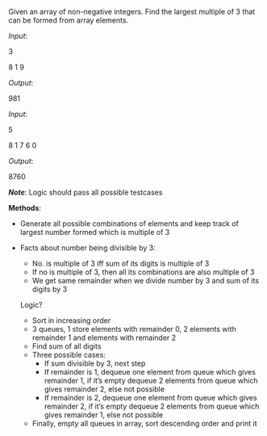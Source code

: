 Given an array of non-negative integers. Find the largest multiple of 3 that can be formed from array elements.

*Input*: 

3

8 1 9

*Output*: 

981



*Input*:

5

8 1 7 6 0

*Output*:

8760


__*Note*__: Logic should pass all possible testcases


**Methods**:
- Generate all possible combinations of elements and keep track of largest number formed which is multiple of 3
- Facts about number being divisible by 3:
  * No. is multiple of 3 iff sum of its digits is multiple of 3
  * If no is multiple of 3, then all its combinations are also multiple of 3
  * We get same remainder when we divide number by 3 and sum of its digits by 3

  Logic?

	* Sort in increasing order
	* 3 queues, 1 store elements with remainder 0, 2 elements with remainder  1 and elements with remainder 2
	* Find sum of all digits
	* Three possible cases:
		* If sum divisible by 3, next step
		* If remainder is 1, dequeue one element from queue which gives remainder 1, if it’s empty dequeue 2 elements from queue which gives remainder 2, else not possible
		* If remainder is 2, dequeue one element from queue which gives remainder 2, if it’s empty dequeue 2 elements from queue which gives remainder 1, else not possible
	* Finally, empty all queues in array, sort descending order and print it

